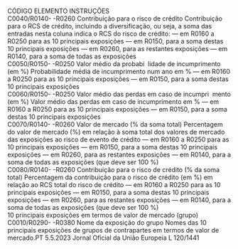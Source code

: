  
CÓDIGO  ELEMENTO  INSTRUÇÕES  
C0040/R0140- 
-R0260  Contribuição para o risco 
de crédito  Contribuição para o RCS de crédito, incluindo a diversificação, ou seja, a soma das 
entradas nesta coluna indica o RCS do risco de crédito: 
— em R0160 a R0250 para as 10 principais exposições 
— em R0150, para a soma destas 10 principais exposições 
— em R0260, para as restantes exposições 
— em R0140, para a soma de todas as exposições  
C0050/R0150- 
-R0250  Valor médio da probabi ­
lidade de incumprimento 
(em %)  Probabilidade média de incumprimento num ano em % 
— em R0160 a R0250 para as 10 principais exposições 
— em R0150, para a soma destas 10 principais exposições  
C0060/R0150- 
-R0250  Valor médio das perdas 
em caso de incumpri ­
mento (em %)  Valor médio das perdas em caso de incumprimento em % 
— em R0160 a R0250 para as 10 principais exposições 
— em R0150, para a soma destas 10 principais exposições  
C0070/R0140- 
-R0260  Valor de mercado (% da 
soma total)  Percentagem do valor de mercado (%) em relação à soma total dos valores de mercado 
das exposições ao risco de evento de crédito 
— em R0160 a R0250 para as 10 principais exposições 
— em R0150, para a soma destas 10 principais exposições 
— em R0260, para as restantes exposições 
— em R0140, para a soma de todas as exposições (que deve ser 100 %)  
C0080/R0140- 
-R0260  Contribuição para o risco 
de crédito (% da soma 
total)  Percentagem da contribuição para o risco de crédito (em %) em relação ao RCS total do 
risco de crédito 
— em R0160 a R0250 para as 10 principais exposições 
— em R0150, para a soma destas 10 principais exposições 
— em R0260, para as restantes exposições 
— em R0140, para a soma de todas as exposições (que deve ser 100 %)  
10 principais exposições em termos de valor de mercado (grupo)  
C0010/R0290- 
-R0380  Nome da exposição do 
grupo  Nomes das 10 principais exposições de grupos de contrapartes em termos de valor de 
mercado.PT  5.5.2023 Jornal Oficial da União Europeia L 120/1441